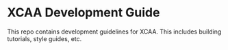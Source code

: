 # XCAA Development Guide
This repo contains development guidelines for XCAA.
This includes building tutorials, style guides, etc.
